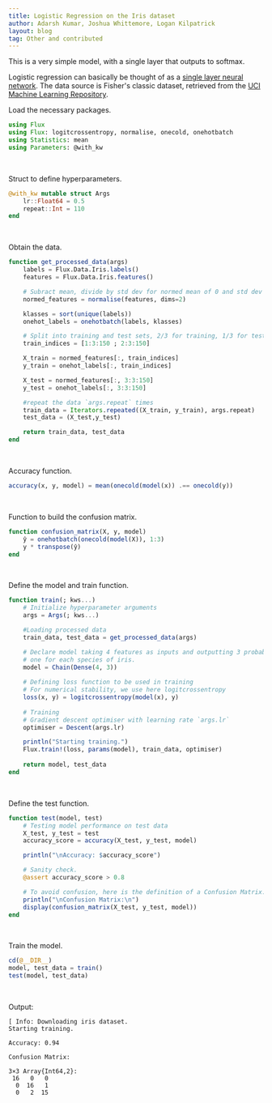 ```yaml
---
title: Logistic Regression on the Iris dataset
author: Adarsh Kumar, Joshua Whittemore, Logan Kilpatrick 
layout: blog
tag: Other and contributed
---
```


This is a very simple model, with a single layer that outputs to softmax.

Logistic regression can basically be thought of as a [single layer neural network](https://sebastianraschka.com/faq/docs/logisticregr-neuralnet.html). The data source is Fisher's classic dataset, retrieved from the [UCI Machine Learning Repository](https://archive.ics.uci.edu/ml/datasets/iris).

Load the necessary packages.

```julia
using Flux
using Flux: logitcrossentropy, normalise, onecold, onehotbatch
using Statistics: mean
using Parameters: @with_kw
```

<br>

Struct to define hyperparameters.

```julia
@with_kw mutable struct Args
    lr::Float64 = 0.5
    repeat::Int = 110
end
```

<br>

Obtain the data.

```julia
function get_processed_data(args)
    labels = Flux.Data.Iris.labels()
    features = Flux.Data.Iris.features()

    # Subract mean, divide by std dev for normed mean of 0 and std dev of 1.
    normed_features = normalise(features, dims=2)

    klasses = sort(unique(labels))
    onehot_labels = onehotbatch(labels, klasses)

    # Split into training and test sets, 2/3 for training, 1/3 for test.
    train_indices = [1:3:150 ; 2:3:150]

    X_train = normed_features[:, train_indices]
    y_train = onehot_labels[:, train_indices]

    X_test = normed_features[:, 3:3:150]
    y_test = onehot_labels[:, 3:3:150]

    #repeat the data `args.repeat` times
    train_data = Iterators.repeated((X_train, y_train), args.repeat)
    test_data = (X_test,y_test)

    return train_data, test_data
end
```

<br>

Accuracy function.

```julia
accuracy(x, y, model) = mean(onecold(model(x)) .== onecold(y))
```

<br>

Function to build the confusion matrix.

```julia
function confusion_matrix(X, y, model)
    ŷ = onehotbatch(onecold(model(X)), 1:3)
    y * transpose(ŷ)
end
```

<br>

Define the model and train function.

```julia
function train(; kws...)
    # Initialize hyperparameter arguments
    args = Args(; kws...)	

    #Loading processed data
    train_data, test_data = get_processed_data(args)

    # Declare model taking 4 features as inputs and outputting 3 probabiltiies, 
    # one for each species of iris.
    model = Chain(Dense(4, 3))
	
    # Defining loss function to be used in training
    # For numerical stability, we use here logitcrossentropy
    loss(x, y) = logitcrossentropy(model(x), y)
	
    # Training
    # Gradient descent optimiser with learning rate `args.lr`
    optimiser = Descent(args.lr)

    println("Starting training.")
    Flux.train!(loss, params(model), train_data, optimiser)
	
    return model, test_data
end
```

<br>


Define the test function.

```julia
function test(model, test)
    # Testing model performance on test data 
    X_test, y_test = test
    accuracy_score = accuracy(X_test, y_test, model)

    println("\nAccuracy: $accuracy_score")

    # Sanity check.
    @assert accuracy_score > 0.8

    # To avoid confusion, here is the definition of a Confusion Matrix: https://en.wikipedia.org/wiki/Confusion_matrix
    println("\nConfusion Matrix:\n")
    display(confusion_matrix(X_test, y_test, model))
end
```

<br>

Train the model.

```julia
cd(@__DIR__)
model, test_data = train()
test(model, test_data)
```

<br>

Output:

```
[ Info: Downloading iris dataset.
Starting training.

Accuracy: 0.94

Confusion Matrix:

3×3 Array{Int64,2}:
 16   0   0
  0  16   1
  0   2  15
```